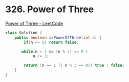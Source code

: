 # **326. Power of Three**

[Power of Three - LeetCode](https://leetcode.com/problems/power-of-three/)

```java
class Solution {
    public boolean isPowerOfThree(int n) {
        if(n <= 0) return false;

       while(n > 1 && (n % 3) == 0 ) 
            n /= 3;

        return (n == 1 || n % 3 == 0)? true : false; 
    }
}
```
